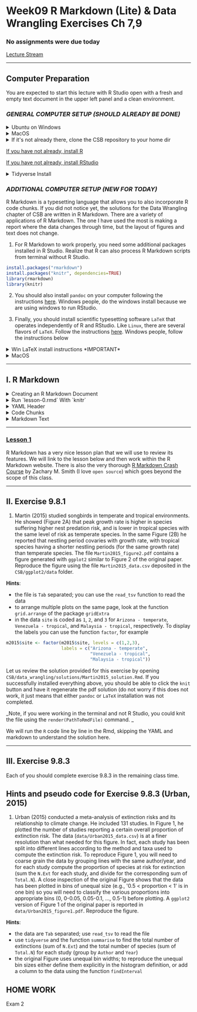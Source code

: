 # Week09 R Markdown (Lite) & Data Wrangling Exercises  Ch 7,9

###  No assignments were due today

[Lecture Stream](https://tamucc.webex.com/recordingservice/sites/tamucc/recording/playback/2bc2f615b57e4e53a192cea5d0559af9)

___

## Computer Preparation

You are expected to start this lecture with R Studio open with a fresh and empty text document in the upper left panel and a clean environment.

### *_GENERAL COMPUTER SETUP (SHOULD ALREADY BE DONE)_* 

<details><summary>Ubuntu on Windows</summary>
<p>

  * If the Windows Terminal or Ubuntu app are not installed, then follow [these instructions](https://github.com/cbirdlab/wlsUBUNTU_settings/blob/master/README.md)

  * Open an Ubuntu window in Windows Terminal.  _We will not use `gitbash` unless you can't get Ubuntu running._ After logging in, You are in your home directory.

  * It's always a good idea to keep your apps in `Ubuntu` up to date. _The first time you do this, it could take a long time to finish. After that, if you do this when you log in, it should go quickly._
    ```bash
    sudo apt update
    sudo apt upgrade
    ```

</p>
</details>

<details><summary>MacOS</summary>
<p>

  * Open a terminal window

  * If you haven't already, install [homebrew](https://brew.sh/).  You will be able to use homebrew to install linux software, such as `tree`, which is used in the slide show.


</p>
</details>


<details><summary>If it's not already there, clone the CSB repository to your home dir</summary>
<p>

We will use the [open source files that accompany the CSB text book](https://github.com/tamucc-comp-bio-2022/CSB) in lectures and assignments.

If the `CSB` directory does not exist in your home directory (check with `ls`), then run the following code to clone the [`CSB` repository](https://github.com/tamucc-comp-bio-2022/CSB) into your home directory:

1. Open a terminal window
	* For Win laptops, use `Windows Terminal` to open Ubunutu.  
	* For Mac laptops, open your `Terminal`.

2. Run the code line by line in the code block below

```bash
# check that you're in home dir, you should be there when you log in
pwd

# if you are not in your home dir, then move there
cd ~

# if pwd does not return `/home/yourusername` then let Dr. Bird know
pwd

# clone the CSB repository to your home dir
git clone git@github.com:tamucc-comp-bio-2022/CSB.git
```

The repository is named CSB, and it contains all of the example files and directories necessary to conduct the exercises in the text book.

</p>
</details>

[If you have not already, install R](../resources/install_r.md)

[If you have not already, install RStudio](../resources/install_rstudio.md)


<details><summary>Tidyverse Install</summary>
<p>

```r
# clear all variables from environment
rm(list = ls())
```

```r
# RUN THE FOLLOWING LINE IN THE CONSOLE (LOWER LEFT PANEL)
install.packages("tidyverse")

# ADD THE FOLLOWING LINE TO YOUR TEXT DOCUMENT (UPPER LEFT PANEL), THEN EXECUTE IT (CTRL-ENTER)
library(tidyverse)
```

</p>
</details>

### *_ADDITIONAL COMPUTER SETUP (NEW FOR TODAY)_* 

R Markdown is a typesetting language that allows you to also incorporate R code chunks.  If you did not notice yet, the solutions for the Data Wrangling chapter of CSB are written in R Markdown.  There are a variety of applications of R Markdown.  The one I have used the most is making a report where the data changes through time, but the layout of figures and text does not change.

1. For R Markdown to work properly, you need some additional packages installed in R Studio. Realize that R can also process R Markdown scripts from terminal without R Studio.

```r 
install.packages("rmarkdown")
install.packages("knitr", dependencies=TRUE)
library(rmarkdown)
library(knitr)
```

2. You should also install `pandoc` on your computer following the instructions [here](https://pandoc.org/installing.html).  Windows people, do the windows install because we are using windows to run RStudio.

3. Finally, you should install scientific typesetting software `LaTeX` that operates independently of R and RStudio. Like `Linux`, there are several flavors of `LaTeX`.  Follow the instructions [here](http://computingskillsforbiologists.com/setup/scientific-typesetting/).  Windows people, follow the instructions below

<details><summary>Win LaTeX install instructions *IMPORTANT* </summary>
<p>

> Follow this exactly as written. Download the `protex.zip` file as directed above. Next, extract/unzip the files first, before running `setup.exe`. Right click `setup.exe` and `run as administrator`. After running the setup.exe file, you have to click install on the `MiKTeX` and `TeXstudio` buttons. Install for all users  The install takes a while, just let it run in the background and check on it periodically until it is done. After that, `MiKTeX` will have to be exited and restarted so you can run it as a `MiKTeX` administrator.  Search for `MiKTeX` in your windows search (magnifying glass next to start button).  Then expand your "system tray" (the > and collection of icons on the right side of your task bar), right click and exit `MiKTeX`.  Then search for `MiKTeX` again, right click it, run as administrator, make sure that you are a `MiKTeX` administrator by selecting the option in the window, and search for updates. Click the `updates page` link after search is done and click `update now`. My updates errored out once. So make sure to recheck for updates and restart the updates as necessary. If you cannot get it to update completely, it should not inhibit your ability to complete most everything that follows.

![](Week09new_files/miktex-updates.png)

> If you are successful, you will be prompted to restart `MiKTex`

</p>
</details>

<details><summary>MacOS</summary>
<p>

May the force be with you.  Let me know if I should add anything here.

</p>
</details>

---


## I. R Markdown

<details><summary>Creating an R Markdown Document</summary>
<p>

### Creating an R Markdown Document

In R Studio, make a new R Markdown document using the `File` pulldown menu

* name it `lesson-0`

* use default settings

If you were successful, your document will already be populated with several lines of text and code that fall into three categories.

![](Week09new_files/rmd_layout.png)

Make sure you save the file as lesson-0 into your `CSB/data_wrangling/sandbox` and make sure that you use `setwd()` to set your present working directory to `CSB/data_wrangling/sandbox`.

___

</p>
</details>

<details><summary>Run `lesson-0.rmd` With `knitr`</summary>
<p>

## Run `lesson-0.rmd` With `knitr`

As is our custom in Computational Biology, jump in head first and click the `knit` button above the upper left panel. It will run the Rmd and create an `html` report in a new window.

Next, we will cover the primary sections of the Rmd file.

___

</p>
</details>

<details><summary>YAML Header</summary>
<p>

### YAML Header

YAML stands for YAML Aint Markup Language.

Lines 1-4 in the Rmd are the YAML header, which contains the title of the document and the default output format.  `html` is hyper text markup language, i.e. web pages.  The YAML header is always at the beginning of an Rmd.

Several other characteristics of the Rmd document can be set in the YAML header.  This [tutorial](https://zsmith27.github.io/rmarkdown_crash-course/lesson-4-yaml-headers.html) is pretty good.

---

</p>
</details>

<details><summary>Code Chunks</summary>
<p>


### Code Chunks

Lines 6-8, 16-18, and 24-26 are code chunks.  They start with three tick marks (the key in the upper left of you keyboard) and you can specify the language (r and other languages like python are possible), as well as basic settings of how the output from the code should be handled. For example, you can suppress warnings, error messages, etc.

The output of the code chunks are included in the resulting document.

---

</p>
</details>

<details><summary>Markdown Text</summary>
<p>


### Markdown Text 

Everything else in the Rmd is markdown text if it is not code or YAML.  

For example, line 10 is the first line of text.  The `##` indicates that the text `R Markdown` should be a secondary heading.

Markdown is a class of typesetting languages.  There are broad similarities across markdown languages but there can also be small differences.  This lecture is written in markdown and I make sure it works on GitHub.  The markdown in an Rmd can be slightly different. 

You can consult the 

#### [R Markdown Reference Guide](https://www.rstudio.com/wp-content/uploads/2015/03/rmarkdown-reference.pdf) 

and 

[R Markdown Cheatsheet](https://www.rstudio.com/wp-content/uploads/2016/03/rmarkdown-cheatsheet-2.0.pdf) 

for all of the different formatting options.

---

</p>
</details>

---

### [Lesson 1](https://rmarkdown.rstudio.com/lesson-1.html)

R Markdown has a very nice lesson plan that we will use to review its features.  We will link to the lesson below and then work within the R Markdown website. There is also the very thorough [R Markdown Crash Course](https://zsmith27.github.io/rmarkdown_crash-course/index.html) by Zachary M. Smith (I love `open source`) which goes beyond the scope of this class.


---

## II. Exercise 9.8.1

1. Martin (2015) studied songbirds in temperate and tropical environments. He showed (Figure 2A) that peak growth rate is higher in species suffering higher nest predation risk, and is lower in tropical species with the same level of risk as temperate species. In the same Figure (2B) he reported that   nestling period covaries with growth rate, with tropical species having a shorter nestling periods (for the same growth rate) than temperate species. The file `Martin2015_figure2.pdf` contains a figure generated with `ggplot2` similar to Figure 2 of the original paper. Reproduce the figure using the file `Martin2015_data.csv` deposited in the `CSB/ggplot2/data` folder.

**Hints**: 

- the file is `Tab` separated; you can use the `read_tsv` function to read the data
- to arrange multiple plots on the same page, look at the function `grid.arrange` of the package `gridExtra`
- in the data `site` is coded as `1`, `2`, and `3` for `Arizona - temperate`, `Venezuela - tropical`, and `Malaysia - tropical`, respectively. To display the labels you can use the function `factor`, for example

```r
m2015$site <- factor(m2015$site, levels = c(1,2,3), 
                     labels = c("Arizona - temperate",  
                                "Venezuela - tropical", 
                                "Malaysia - tropical"))
```


Let us review the solution provided for this exercise by opening `CSB/data_wrangling/solutions/Martin2015_solution.Rmd`.  If you successfully installed everything above, you should be able to click the `knit` button and have it regenerate the pdf solution (do not worry if this does not work, it just means that either `pandoc` or `LaTeX` installation was not completed. 

_Note, if you were working in the terminal and not R Studio, you could knit the file using the `render(PathToRmdFile)` command. _

We will run the `R` code line by line in the Rmd, skipping the YAML and markdown to understand the solution here.

---


## III. Exercise 9.8.3

Each of you should complete exercise 9.8.3 in the remaining class time.

## Hints and pseudo code for Exercise 9.8.3 (Urban, 2015)

1. Urban (2015) conducted a meta-analysis of extinction risks and its relationship to climate change. He included 131 studies. In Figure 1, he plotted the number of studies reporting a certain overall proportion of extinction risk. The data (`data/Urban2015_data.csv`) is at a finer resolution than what needed for this figure. In fact, each study has been split into different lines according to the method and taxa used to compute the extinction risk. To reproduce Figure 1, you will need to coarse grain the data by grouping lines with the same author/year, and for each study compute the proportion of species at risk for extinction (sum the `N.Ext` for each study, and divide for the corresponding sum of `Total.N`). A close inspection of the original Figure shows that the data has been plotted in bins of unequal size (e.g., '0.5 < proportion < 1' is in one bin) so you will need to classify the various proportions into appropriate bins (0, 0-0.05, 0.05-0.1, ..., 0.5-1) before plotting. A `ggplot2` version of Figure 1 of the original paper is reported in `data/Urban2015_figure1.pdf`. Reproduce the figure.

**Hints**:

- the data are `Tab` separated; use `read_tsv` to read the file
- use `tidyverse` and the function `summarise` to find the total number of extinctions (sum of `N.Ext`) and the total number of species (sum of `Total.N`) for each study (group by `Author` and `Year`)
- the original Figure uses unequal bin widths; to reproduce the unequal bin sizes either define them explicitly in the histogram definition, or add a column to the data using the function `findInterval`


## HOME WORK

Exam 2
